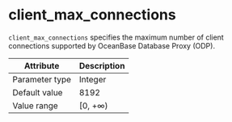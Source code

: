 # client_max_connections

`client_max_connections` specifies the maximum number of client connections supported by OceanBase Database Proxy (ODP).

| Attribute | Description |
|----------|---------|
| Parameter type | Integer |
| Default value | 8192 |
| Value range | [0, +∞) |
